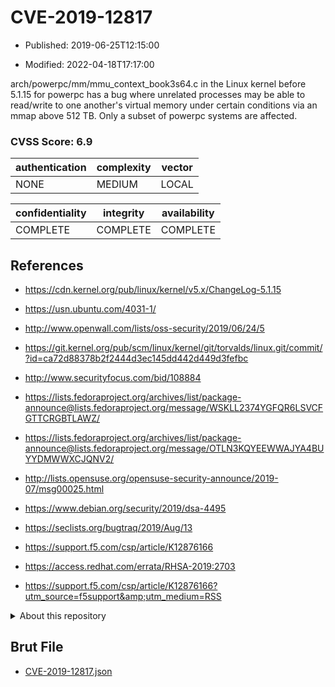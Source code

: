 # CVE-2019-12817

- Published: 2019-06-25T12:15:00

- Modified: 2022-04-18T17:17:00

arch/powerpc/mm/mmu_context_book3s64.c in the Linux kernel before 5.1.15 for powerpc has a bug where unrelated processes may be able to read/write to one another's virtual memory under certain conditions via an mmap above 512 TB. Only a subset of powerpc systems are affected.

### CVSS Score: **6.9**

| authentication | complexity | vector |
| --- | --- | --- |
| NONE | MEDIUM | LOCAL |

| confidentiality | integrity | availability |
| --- | --- | --- |
| COMPLETE | COMPLETE | COMPLETE |

## References

* https://cdn.kernel.org/pub/linux/kernel/v5.x/ChangeLog-5.1.15

* https://usn.ubuntu.com/4031-1/

* http://www.openwall.com/lists/oss-security/2019/06/24/5

* https://git.kernel.org/pub/scm/linux/kernel/git/torvalds/linux.git/commit/?id=ca72d88378b2f2444d3ec145dd442d449d3fefbc

* http://www.securityfocus.com/bid/108884

* https://lists.fedoraproject.org/archives/list/package-announce@lists.fedoraproject.org/message/WSKLL2374YGFQR6LSVCFGTTCRGBTLAWZ/

* https://lists.fedoraproject.org/archives/list/package-announce@lists.fedoraproject.org/message/OTLN3KQYEEWWAJYA4BUYYDMWWXCJQNV2/

* http://lists.opensuse.org/opensuse-security-announce/2019-07/msg00025.html

* https://www.debian.org/security/2019/dsa-4495

* https://seclists.org/bugtraq/2019/Aug/13

* https://support.f5.com/csp/article/K12876166

* https://access.redhat.com/errata/RHSA-2019:2703

* https://support.f5.com/csp/article/K12876166?utm_source=f5support&amp;utm_medium=RSS

<details>
<summary>About this repository</summary> 

  This repository is part of the project [Live Hack CVE](https://github.com/Live-Hack-CVE). Main website can be found [www.live-hack.org](https://www.live-hack.org) 
  
  Made by [Sn0wAlice](https://github.com/Sn0wAlice) for the people that care about security and need to have a feed of the latest CVEs. Hope you enjoy it, don't forget to star the repo and follow me on [Twitter](https://twitter.com/Sn0wAlice) and [Github](https://github.com/Sn0wAlice). And that is my [personnal website](https://www.alice-snow.me/)

  - [Home Page](https://github.com/Live-Hack-CVE)
  - [Framework](https://github.com/Live-Hack-CVE/cve-framework)
  - [CVE database](https://github.com/Live-Hack-CVE/full_database)
  - [Changelog](https://github.com/Live-Hack-CVE/Changelog)
</details>

## Brut File

* [CVE-2019-12817.json](https://raw.githubusercontent.com/Live-Hack-CVE/full_database/main/cves/2019/CVE-2019-12817.json)

